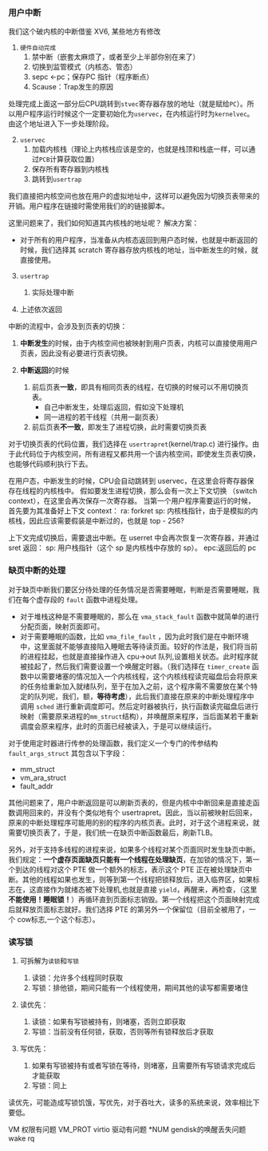 ### 用户中断

我们这个破内核的中断借鉴 XV6, 某些地方有修改

1. `硬件自动完成`
   1. 禁中断（嵌套太麻烦了，或者至少上半部你别在来了）
   2. 切换到监管模式（内核态、管态）
   3. sepc <-pc；保存PC 指针（程序断点）
   4. Scause：Trap发生的原因

处理完成上面这一部分后CPU跳转到`stvec`寄存器存放的地址（就是赋给`PC`）。所以用户程序运行时候这个一定要初始化为`uservec`，在内核运行时为`kernelvec`。由这个地址进入下一步处理阶段。



2. `uservec`
   1. 加载内核栈（理论上内核栈应该是空的，也就是栈顶和栈底一样，可以通过`PCB`计算获取位置）
   2. 保存所有寄存器到内核栈
   3. 跳转到`usertrap`

我们直接把内核空间也放在用户的虚拟地址中，这样可以避免因为切换页表带来的开销。用户程序在链接时需使用我们的的链接脚本。

这里问题来了，我们如何知道其内核栈的地址呢？
解决方案：
- 对于所有的用户程序，当准备从内核态返回到用户态时候，也就是中断返回的时候，我们选择其 scratch 寄存器存放内核栈的地址，当中断发生的时候，就直接使用。



3. `usertrap`
   1. 实际处理中断


4. 上述依次返回

中断的流程中，会涉及到页表的切换：

1. **中断发生**的时候，由于内核空间也被映射到用户页表，内核可以直接使用用户页表，因此没有必要进行页表切换。

2. **中断返回**的时候
   1. 前后页表**一致**，即具有相同页表的线程，在切换的时候可以不用切换页表。
      - 自己中断发生，处理后返回，假如没下处理机 
      - 同一进程的若干线程（共用一副页表）
   2. 前后页表**不一致**，即发生了进程切换，此时需要切换页表

对于切换页表的代码位置，我们选择在 `usertrapret`(kernel/trap.c) 进行操作。由于此代码位于内核空间，所有进程又都共用一个该内核空间，即使发生页表切换，也能够代码顺利执行下去。

在用户态，中断发生的时候，CPU会自动跳转到 uservec，在这里会将寄存器保存在线程的内核栈中。
假如要发生进程切换，那么会有一次上下文切换 （switch context），在这里会再次保存一次寄存器。
当第一个用户程序需要运行的时候，首先要为其准备好上下文 context：
   ra: forkret
   sp: 内核栈指针，由于是模拟的内核栈，因此应该需要假装是中断过的，也就是 top - 256?

上下文完成切换后，需要退出中断。在 userret 中会再次恢复一次寄存器，并通过 sret 返回：
   sp: 用户栈指针（这个 sp 是内核栈中存放的 sp）。
   epc:返回后的 pc  

### 缺页中断的处理

对于缺页中断我们要区分待处理的任务情况是否需要睡眠，判断是否需要睡眠，我们在每个虚存段的 `fault` 函数中进程处理。
- 对于堆栈这种是不需要睡眠的，那么在 `vma_stack_fault` 函数中就简单的进行分配页面，映射页面即可。
- 对于需要睡眠的函数，比如 `vma_file_fault` ，因为此时我们是在中断环境中，这里面就不能够直接陷入睡眠去等待读页面。较好的作法是，我们将当前的进程挂起，也就是直接操作进入 cpu->out 队列,设置相关状态。此时程序就被挂起了，然后我们需要设置一个唤醒定时器。（我们选择在 `timer_create` 函数中以需要堵塞的情况加入一个内核线程，这个内核线程读完磁盘后会将原来的任务给重新加入就绪队列，至于在加入之前，这个程序需不需要放在某个特定的队列呢，我们，额，**等待考虑**），此后我们直接在原来的中断处理程序中调用 `sched` 进行重新调度即可。然后定时器被执行，执行函数读完磁盘后进行映射（需要原来进程的`mm_struct`结构），并唤醒原来程序，当后面某若干重新调度会原来程序，此时的页面已经被读入，于是可以继续运行。

对于使用定时器进行传参的处理函数，我们定义一个专门的传参结构`fault_args_struct`
其包含以下字段：
- mm_struct
- vm_ara_struct
- fault_addr

其他问题来了，用户中断返回是可以刷新页表的，但是内核中中断回来是直接走函数调用回来的，并没有个类似地有个 usertrapret。因此，当以前被映射后回来，原来的中断处理程序可能用的别的程序的内核页表。此时，对于这个进程来说，就需要切换页表了，于是，我们统一在缺页中断函数最后，刷新TLB。

另外，对于支持多线程的进程来说，如果多个线程对某个页面同时发生缺页中断。
我们规定：**一个虚存页面缺页只能有一个线程在处理缺页**，在加锁的情况下，第一个到达的线程对这个 PTE 做一个额外的标志，表示这个 PTE 正在被处理缺页中断。其他的线程如果也发生，则等到第一个线程把锁释放后，进入临界区，如果标志在，这直接作为就绪态被下处理机,也就是直接 `yield`，再醒来，再检查，（这里**不能使用！睡眠锁！**）再循环直到页面标志销毁。第一个线程把这个页面映射完成后就释放页面标志就好。我们选择 PTE 的第另外一个保留位（目前全被用了，一个 cow标志,一个这个标志）。

### 读写锁
1. 可拆解为`读锁`和`写锁`
   1. 读锁：允许多个线程同时获取
   1. 写锁：排他锁，期间只能有一个线程使用，期间其他的读写都需要堵住


1. 读优先：
   1. 读锁：如果有写锁被持有，则堵塞，否则立即获取
   1. 写锁：当前没有任何锁，获取，否则等所有锁释放后才获取


1. 写优先：
   1. 如果有写锁被持有或者写锁在等待，则堵塞，且需要所有写锁请求完成后才能获取
   1. 写锁：同上

读优先，可能造成写锁饥饿，写优先，对于吞吐大，读多的系统来说，效率相比下要低。

VM 权限有问题 VM_PROT
virtio 驱动有问题 *NUM
gendisk的唤醒丢失问题 wake rq
